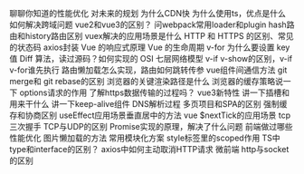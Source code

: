 聊聊你知道的性能优化
对未来的规划
为什么CDN快
为什么使用ts，优点是什么
如何解决跨域问题
vue2和vue3的区别？
问webpack常用loader和plugin
hash路由和history路由区别
vuex解决的应用场景是什么
HTTP 和 HTTPS 的区别、常见的状态码
axios封装
Vue 的响应式原理
Vue 的生命周期
v-for 为什么要设置 key 值
Diff 算法，读过源码？如何实现的
OSI 七层网络模型
v-if v-show的区别，v-if v-for谁先执行
路由懒加载怎么实现，路由如何跳转传参
vue组件间通信方法
git merge和 git rebase的区别
浏览器的关键渲染路径是什么
浏览器的缓存策略说一下
options请求的作用
了解https数据传输的过程吗？
vue3新特性
讲一下插槽和用来干什么
讲一下keep-alive组件
DNS解析过程
多页项目和SPA的区别
强制缓存和协商区别
useEffect应用场景垂直居中的方法
vue $nextTick的应用场景
tcp三次握手
TCP与UDP的区别
Promise实现的原理，解决了什么问题
前端做过哪些性能优化
图片懒加载的方法
常用模块化方案
style标签里的scoped作用
TS中type和interface的区别？
axios中如何主动取消HTTP请求
微前端
http与socket的区别

